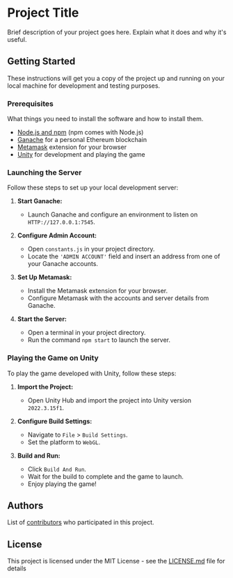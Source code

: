 # Project Title

Brief description of your project goes here. Explain what it does and why it's useful.

## Getting Started

These instructions will get you a copy of the project up and running on your local machine for development and testing purposes.

### Prerequisites

What things you need to install the software and how to install them.

- [Node.js and npm](https://nodejs.org/en/download/) (npm comes with Node.js)
- [Ganache](https://www.trufflesuite.com/ganache) for a personal Ethereum blockchain
- [Metamask](https://metamask.io/) extension for your browser
- [Unity](https://unity.com/) for development and playing the game

### Launching the Server

Follow these steps to set up your local development server:

1. **Start Ganache:**
   - Launch Ganache and configure an environment to listen on `HTTP://127.0.0.1:7545`.

2. **Configure Admin Account:**
   - Open `constants.js` in your project directory.
   - Locate the `'ADMIN ACCOUNT'` field and insert an address from one of your Ganache accounts.

3. **Set Up Metamask:**
   - Install the Metamask extension for your browser.
   - Configure Metamask with the accounts and server details from Ganache.

4. **Start the Server:**
   - Open a terminal in your project directory.
   - Run the command `npm start` to launch the server.

### Playing the Game on Unity

To play the game developed with Unity, follow these steps:

1. **Import the Project:**
   - Open Unity Hub and import the project into Unity version `2022.3.15f1`.

2. **Configure Build Settings:**
   - Navigate to `File` > `Build Settings`.
   - Set the platform to `WebGL`.

3. **Build and Run:**
   - Click `Build And Run`.
   - Wait for the build to complete and the game to launch.
   - Enjoy playing the game!

## Authors

List of [contributors](LINK_TO_CONTRIBUTORS) who participated in this project.

## License

This project is licensed under the MIT License - see the [LICENSE.md](LINK_TO_LICENSE) file for details

